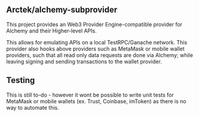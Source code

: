 ## Arctek/alchemy-subprovider

This project provides an Web3 Provider Engine-compatible provider for Alchemy and their Higher-level APIs.

This allows for emulating APIs on a local TestRPC/Ganache network. 
This provider also hooks above providers such as MetaMask or mobile wallet providers, such that all read only data requests are done via Alchemy; while leaving signing and sending transactions to the wallet provider.

## Testing

This is still to-do - however it wont be possible to write unit tests for MetaMask or mobile wallets (ex. Trust, Coinbase, imToken) as there is no way to automate this.
